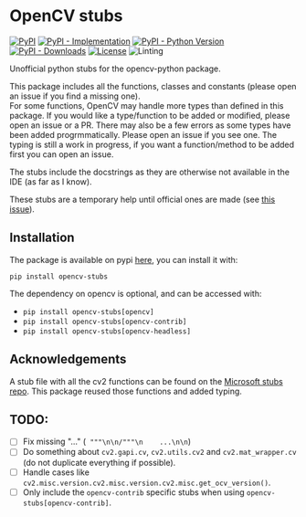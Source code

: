 # OpenCV stubs

[![PyPI](https://img.shields.io/pypi/v/opencv-stubs?color=green&style=flat)](https://pypi.org/project/opencv-stubs)
[![PyPI - Implementation](https://img.shields.io/pypi/implementation/opencv-stubs?style=flat)](https://pypi.org/project/opencv-stubs)
[![PyPI - Python Version](https://img.shields.io/pypi/pyversions/opencv-stubs?style=flat)](https://pypi.org/project/opencv-stubs)
[![PyPI - Downloads](https://img.shields.io/pypi/dm/opencv-stubs?style=flat-square)](https://pypistats.org/packages/opencv-stubs)
[![License](https://img.shields.io/pypi/l/opencv-stubs?style=flat)](https://opensource.org/licenses/MIT)
![Linting](https://github.com/hoel-bagard/opencv-stubs/actions/workflows/pre-commit.yaml/badge.svg)

Unofficial python stubs for the opencv-python package.

This package includes all the functions, classes and constants (please open an issue if you find a missing one).\
For some functions, OpenCV may handle more types than defined in this package. If you would like a type/function to be added or modified, please open an issue or a PR. There may also be a few errors as some types have been added progrmmatically. Please open an issue if you see one.
The typing is still a work in progress, if you want a function/method to be added first you can open an issue.

The stubs include the docstrings as they are otherwise not available in the IDE (as far as I know).

These stubs are a temporary help until official ones are made (see [this issue](https://github.com/opencv/opencv/issues/14590)).


## Installation

The package is available on pypi [here](https://pypi.org/project/opencv-stubs/), you can install it with:

```
pip install opencv-stubs
```

The dependency on opencv is optional, and can be accessed with:
- `pip install opencv-stubs[opencv]`
- `pip install opencv-stubs[opencv-contrib]`
- `pip install opencv-stubs[opencv-headless]`


## Acknowledgements

A stub file with all the cv2 functions can be found on the [Microsoft stubs repo](https://github.com/microsoft/python-type-stubs/tree/main/cv2). This package reused those functions and added typing.


## TODO:
- [ ] Fix missing "..."   (` """\n\n/"""\n    ...\n\n`)
- [ ] Do something about `cv2.gapi.cv`, `cv2.utils.cv2` and `cv2.mat_wrapper.cv` (do not duplicate everything if possible).
- [ ] Handle cases like `cv2.misc.version.cv2.misc.version.cv2.misc.get_ocv_version()`.
- [ ] Only include the `opencv-contrib` specific stubs when using `opencv-stubs[opencv-contrib]`.
